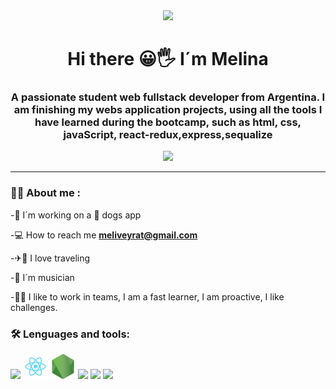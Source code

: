 <div id="header" align="center">
    <img src="https://media.giphy.com/media/hpXdHPfFI5wTABdDx9/giphy.gif" width="200"/>
    <h1 align="center">Hi there 😀🖐 I´m Melina</h1>
    <h3 align="center">A passionate student web fullstack developer from Argentina. I am finishing  my webs application projects, 
        using all the tools I have learned during the bootcamp, such as html, css, javaScript, react-redux,express,sequalize </h3>
</div>

<div id="header" align="center">
    <img src="https://media.giphy.com/media/brcVXej2X0I8953CVu/giphy.gif" width="200"/>
</div>

---

### 👩‍💻 About me :

-🚀 I´m working on a 🐶 dogs app 

-💻 How to reach me **meliveyrat@gmail.com**

-✈🛫 I love traveling

-🎵 I´m musician

-🙋‍♀️ I like to work in teams, I am a fast learner, I am proactive, I like challenges.

<div  align="left">
  <h3>🛠 Lenguages and tools:</h3> 
  <div>
    <img src="https://www.nicepng.com/png/detail/34-345908_html-css-icon-png.png" width="110"/>
    <img src="https://raw.githubusercontent.com/github/explore/80688e429a7d4ef2fca1e82350fe8e3517d3494d/topics/react/react.png" width="40"/>
    <img src="https://raw.githubusercontent.com/github/explore/80688e429a7d4ef2fca1e82350fe8e3517d3494d/topics/nodejs/nodejs.png" width="40"/>
    <img src="https://cdn.icon-icons.com/icons2/2415/PNG/512/postgresql_plain_wordmark_logo_icon_146390.png" width="40"/>
    <img src="https://1000marcas.net/wp-content/uploads/2020/02/GitHub-Simbolo.jpg" width="60"/>
    <img src="https://cdn.icon-icons.com/icons2/2415/PNG/512/express_original_wordmark_logo_icon_146528.png" width="60"/>
    
  </div>
</div>
